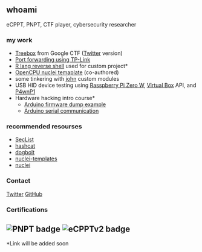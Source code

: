 ## whoami

eCPPT, PNPT, CTF player, cybersecurity researcher

### my work

- [Treebox](https://euro-phd.github.io/Google%20CTF/2022/Treebox) from Google CTF ([Twitter](https://twitter.com/wa1tf0r_me/status/1549707682583642113)  version)
- [Port forwarding using TP-Link](https://euro-phd.github.io/Random/TP-Link%20Routers)
- [R lang reverse shell](#) used for custom project*
- [OpenCPU nuclei temaplate](https://github.com/projectdiscovery/nuclei-templates/pull/6041/commits) (co-authored) 
- some tinkering with [john](https://github.com/openwall/john) custom modules
- USB HID device testing using [Rasspberry Pi Zero W](https://www.raspberrypi.com/products/raspberry-pi-zero-w/), [Virtual Box](https://www.virtualbox.org/) API, and [P4wnP1](https://github.com/RoganDawes/P4wnP1)
- Hardware hacking intro course*
  - [Arduino firmware dump example](https://pages.wa1tf0r.me/Hardware%20Intro/00_Arduino_firmware_dump_example.ino)
  - [Arduino serial communication](https://pages.wa1tf0r.me/Hardware%20Intro/01_Arduino_serial_communication.ino)

### recommended resourses
 - [SecList](https://github.com/danielmiessler/SecLists/)
 - [hashcat](https://hashcat.net/hashcat/)
 - [dogbolt](https://dogbolt.org/)
 - [nuclei-templates](https://github.com/projectdiscovery/nuclei-templates)
 - [nuclei](https://github.com/projectdiscovery/nuclei)
### Contact

[Twitter](https://twitter.com/wa1tf0r_me) 
[GitHub](https://github.com/euro-phd/)

### Certifications
![PNPT badge](https://api.accredible.com/v1/frontend/credential_website_embed_image/badge/60357262)
![eCPPTv2 badge](https://elearnsecurity.com/wp-content/uploads/eCPPTv2.png)
---
*Link will be added soon

